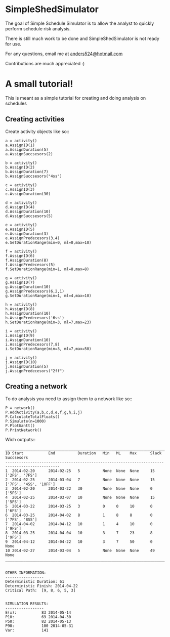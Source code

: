 SimpleShedSimulator
===================

The goal of Simple Schedule Simulator is to allow the analyst to quickly perform schedule risk analysis.

There is still much work to be done and SimpleShedSimulator is not ready for use. 

For any questions, email me at anders524@hotmail.com

Contributions are much appreciated :)

A small tutorial!
==================

This is meant as a simple tutorial for creating and doing analysis on schedules

Creating activities
-------------------


Create activity objects like so::
	
    a = activity()
    a.AssignID(1)
    a.AssignDuration(5)
    a.AssignSuccsesors(2)

    b = activity()
    b.AssignID(2)
    b.AssignDuration(7)
    b.AssignSuccsesors("4ss")

    c = activity()
    c.AssignID(3)
    c.AssignDuration(30)

    d = activity()
    d.AssignID(4)
    d.AssignDuration(10)
    d.AssignSuccsesors(5)

    e = activity()
    e.AssignID(5)
    e.AssignDuration(3)
    e.AssignPredecesors(3,4)
    e.SetDurationRange(min=0, ml=0,max=10)

    f = activity()
    f.AssignID(6)
    f.AssignDuration(8)
    f.AssignPredecesors(5)
    f.SetDurationRange(min=1, ml=8,max=8)

    g = activity()
    g.AssignID(7)
    g.AssignDuration(10)
    g.AssignPredecesors(6,2,1)
    g.SetDurationRange(min=1, ml=4,max=10)
    
    h = activity()
    h.AssignID(8)
    h.AssignDuration(10)
    h.AssignPredecesors('6ss')
    h.SetDurationRange(min=3, ml=7,max=23)
    
    i = activity()
    i.AssignID(9)
    i.AssignDuration(10)
    i.AssignPredecesors(7,8)
    i.SetDurationRange(min=3, ml=7,max=50)

    j = activity()
    j.AssignID(10)
    j.AssignDuration(5)
    j.AssignPredecesors("2ff")



Creating a network
------------------
To do analysis you need to assign them to a network like so::

    P = network()
    P.AddActivity(a,b,c,d,e,f,g,h,i,j)
    P.CalculateTotalFloats()
    P.Simulate(n=1000)
    P.PlotGantt()
    P.PrintNetwork()
    
Wich outputs::

    ______________________________________________________________________________________________
    ID Start           End          Duration   Min   ML    Max      Slack     Succsesors               
    ----------------------------------------------------------------------------------------------
    1  2014-02-20      2014-02-25   5          None  None  None     15        ['2FS', '7FS']           
    2  2014-02-25      2014-03-04   7          None  None  None     15        ['7FS', '4SS', '10FF']   
    3  2014-02-20      2014-03-22   30         None  None  None     0         ['5FS']                  
    4  2014-02-25      2014-03-07   10         None  None  None     15        ['5FS']                  
    5  2014-03-22      2014-03-25   3          0     0     10       0         ['6FS']                  
    6  2014-03-25      2014-04-02   8          1     8     8        0         ['7FS', '8SS']           
    7  2014-04-02      2014-04-12   10         1     4     10       0         ['9FS']                  
    8  2014-03-25      2014-04-04   10         3     7     23       8         ['9FS']                  
    9  2014-04-12      2014-04-22   10         3     7     50       0         None                     
    10 2014-02-27      2014-03-04   5          None  None  None     49        None                     
    ______________________________________________________________________________________________


    OTHER INFORMATION:
    -----------------
    Deterministic Duration: 61
    Deterministic Finish: 2014-04-22
    Critical Path:  [9, 8, 6, 5, 3]


    SIMULATION RESULTS:
    -----------------
    E(x):           83 2014-05-14
    P10:            69 2014-04-30
    P50:            82 2014-05-13
    P90:            100 2014-05-31
    Var:            141





